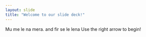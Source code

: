 ```yaml
---
layout: slide
title: "Welcome to our slide deck!"
---
```

Mu me le na mera. and fir se le lena
Use the right arrow to begin!
